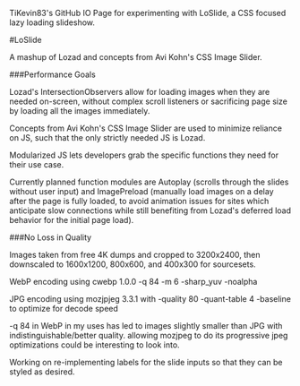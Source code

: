 TiKevin83's GitHub IO Page for experimenting with LoSlide, a CSS focused lazy loading slideshow.

#LoSlide

A mashup of Lozad and concepts from Avi Kohn's CSS Image Slider.

###Performance Goals

Lozad's IntersectionObservers allow for loading images when they are needed on-screen, without complex scroll listeners or sacrificing page size by loading all the images immediately.

Concepts from Avi Kohn's CSS Image Slider are used to minimize reliance on JS, such that the only strictly needed JS is Lozad.

Modularized JS lets developers grab the specific functions they need for their use case.

Currently planned function modules are Autoplay (scrolls through the slides without user input) and ImagePreload (manually load images on a delay after the page is fully loaded, to avoid animation issues for sites which anticipate slow connections while still benefiting from Lozad's deferred load behavior for the initial page load).

###No Loss in Quality

Images taken from free 4K dumps and cropped to 3200x2400, then downscaled to 1600x1200, 800x600, and 400x300 for sourcesets.

WebP encoding using cwebp 1.0.0 -q 84 -m 6 -sharp_yuv -noalpha

JPG encoding using mozjpjeg 3.3.1 with -quality 80 -quant-table 4 -baseline to optimize for decode speed

-q 84 in WebP in my uses has led to images slightly smaller than JPG with indistinguishable/better quality.  allowing mozjpeg to do its progressive jpeg optimizations could be interesting to look into.

Working on re-implementing labels for the slide inputs so that they can be styled as desired.
